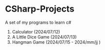 # CSharp-Projects
A set of my programs to learn c#


1. Calculator (2024/07/12)
2. A Little Dice Game (2024/07/13)
3. Hangman Game (2024/07/15 - 2024/mm/jj )
